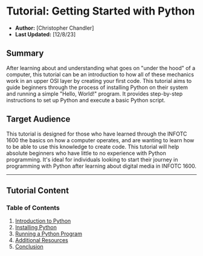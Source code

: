 # Tutorial: Getting Started with Python

- **Author:** [Christopher Chandler]
- **Last Updated:** [12/8/23]

## Summary

After learning about and understanding what goes on "under the hood" of a computer, this tutorial can be an introduction to how all of these mechanics work in an upper OSI layer by creating your first code. This tutorial aims to guide beginners through the process of installing Python on their system and running a simple "Hello, World!" program. It provides step-by-step instructions to set up Python and execute a basic Python script.

## Target Audience

This tutorial is designed for those who have learned through the INFOTC 1600 the basics on how a computer operates, and are wanting to learn how to be able to use this knowledge to create code. This tutorial will help absolute beginners who have little to no experience with Python programming. It's ideal for individuals looking to start their journey in programming with Python after learning about digital media in INFOTC 1600.

---

## Tutorial Content

### Table of Contents

1. [Introduction to Python](https://github.com/ChrisChandler325/Python-Introduction-Tutorial/blob/main/Introduction.md)
3. [Installing Python](https://github.com/ChrisChandler325/Python-Introduction-Tutorial/blob/main/Installing%20Python.md)
4. [Running a Python Program](https://github.com/ChrisChandler325/Python-Introduction-Tutorial/blob/main/First%20Python%20Script.md)
5. [Additional Resources](https://github.com/ChrisChandler325/Python-Introduction-Tutorial/blob/main/Additional%20Resources)
6. [Conclusion](https://github.com/ChrisChandler325/Python-Introduction-Tutorial/blob/main/Conclusion)
